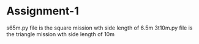 # Assignment-1

s65m.py file is the square mission wth side length of 6.5m
3t10m.py file is the triangle mission wth side length of 10m
